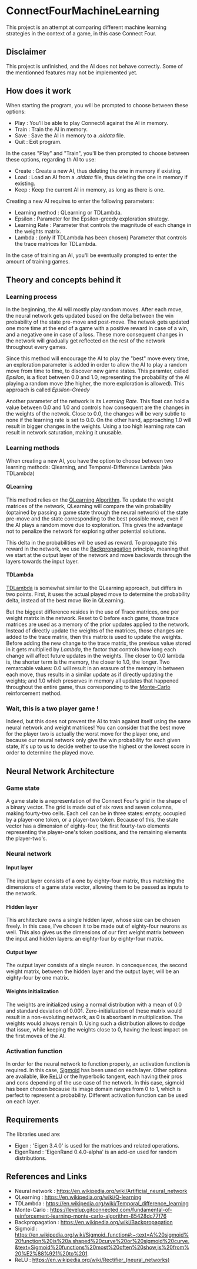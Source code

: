 # ConnectFourMachineLearning

This project is an attempt at comparing different machine learning strategies in the context of a game, in this case Connect Four.

## Disclaimer
This project is unfinished, and the AI does not behave correctly. Some of the mentionned features may not be implemented yet.

## How does it work
When starting the program, you will be prompted to choose between these options:
- Play : You'll be able to play Connect4 against the AI in memory.
- Train : Train the AI in memory.
- Save : Save the AI in memory to a *.aidata* file.
- Quit : Exit program.

In the cases "Play" and "Train", you'll be then prompted to choose between these options, regarding th AI to use:
- Create : Create a new AI, thus deleting the one in memory if existing.
- Load : Load an AI from a *.aidata* file, thus deleting the one in memory if existing.
- Keep : Keep the current AI in memory, as long as there is one.

Creating a new AI requires to enter the following parameters:
- Learning method : QLearning or TDLambda.
- Epsilon : Parameter for the Epsilon-greedy exploration strategy.
- Learning Rate : Parameter that controls the magnitude of each change in the weights matrix.
- Lambda : (only if TDLambda has been chosen) Parameter that controls the trace matrices for TDLambda.

In the case of training an AI, you'll be eventually prompted to enter the amount of training games.

## Theory and concepts behind it

### Learning process
In the beginning, the AI will mostly play random moves. After each move, the neural network gets updated based on the delta between the win probability of the state pre-move and post-move. The netwok gets updated one more time at the end of a game with a positive reward in case of a win, and a negative one in case of a loss. These more consequent changes in the network will gradually get reflected on the rest of the network throughout every games.

Since this method will encourage the AI to play the "best" move every time, an exploration parameter is added in order to allow the AI to play a random move from time to time, to discover new game states. This paramter, called *Epsilon*, is a float between 0.0 and 1.0, representing the probability of the AI playing a random move (the higher, the more exploration is allowed). This approach is called *Epsilon-Greedy*

Another parameter of the network is its *Learning Rate*. This float can hold a value between 0.0 and 1.0 and controls how consequent are the changes in the weights of the netwok. Close to 0.0, the changes will be very subtle to none if the learning rate is set to 0.0. On the other hand, approaching 1.0 will result in bigger changes in the weights. Using a too high learning rate can result in network saturation, making it unusable.

### Learning methods
When creating a new AI, you have the option to choose between two learning methods: Qlearning, and Temporal-Difference Lambda (aka TDLambda)

#### QLearning
This method relies on the [QLearning Algorithm](https://en.wikipedia.org/wiki/Q-learning). To update the weight matrices of the network, QLearning will compare the win probability (optained by passing a game state through the neural network) of the state pre-move and the state corresponding to the best possible move, even if the AI plays a random move due to exploration. This gives the advantage not to penalize the network for exploring other potential solutions.

This delta in the probabilities will be used as reward. To propagate this reward in the network, we use the [Backpropagation](https://en.wikipedia.org/wiki/Backpropagation) principle, meaning that we start at the output layer of the network and move backwards through the layers towards the input layer.

#### TDLambda
[TDLambda](https://en.wikipedia.org/wiki/Temporal_difference_learning) is somewhat similar to the QLearning approach, but differs in two points. First, it uses the actual played move to determine the probability delta, instead of the best move like in QLearning.

But the biggest difference resides in the use of Trace matrices, one per weight matrix in the network. Reset to 0 before each game, those trace matrices are used as a memory of the prior updates applied to the network. Instead of directly update the weights of the matrices, those changes are added to the trace matrix, then this matrix is used to update the weights. Before adding the new change to the trace matrix, the previous value stored in it gets multiplied by *Lambda*, the factor that controls how long each change will affect future updates in the weights. The closer to 0.0 lambda is, the shorter term is the memory, the closer to 1.0, the longer. Two remarcable values: 0.0 will result in an erasure of the memory in between each move, thus results in a similar update as if directly updating the weights; and 1.0 which preserves in memory all updates that happened throughout the entire game, thus corresponding to the [Monte-Carlo](https://levelup.gitconnected.com/fundamental-of-reinforcement-learning-monte-carlo-algorithm-85428dc77f76) reinforcement method.

### Wait, this is a two player game !
Indeed, but this does not prevent the AI to train against itself using the same neural network and weight matrices! You can consider that the best move for the player two is actually the worst move for the player one, and because our neural network only give the win probability for each given state, it's up to us to decide wether to use the highest or the lowest score in order to determine the played move.

## Neural Network Architecture
### Game state
A game state is a representation of the Connect Four's grid in the shape of a binary vector. The grid is made out of six rows and seven columns, making fourty-two cells. Each cell can be in three states: empty, occupied by a player-one token, or a player-two token. Because of this, the state vector has a dimension of eighty-four, the first fourty-two elements representing the player-one's token positions, and the remaining elements the player-two's.

### Neural network
#### Input layer
The input layer consists of a one by eighty-four matrix, thus matching the dimensions of a game state vector, allowing them to be passed as inputs to the network.

#### Hidden layer
This architecture owns a single hidden layer, whose size can be chosen freely. In this case, I've chosen it to be made out of eighty-four neurons as well. This also gives us the dimensions of our first weight matrix between the input and hidden layers: an eighty-four by eighty-four matrix.

#### Output layer
The output layer consists of a single neuron. In concequences, the second weight matrix, between the hidden layer and the output layer, will be an eighty-four by one matrix.

#### Weights initialization
The weights are initialized using a normal distribution with a mean of 0.0 and standard deviation of 0.001. Zero-initialization of these matrix would result in a non-evoluting network, as 0 is absorbant in multiplication. The weights would always remain 0. Using such a distribution allows to dodge that issue, while keeping the weights close to 0, having the least impact on the first moves of the AI.

### Activation function
In order for the neural network to function properly, an activation function is required. In this case, [Sigmoid](https://en.wikipedia.org/wiki/Sigmoid_function#:~:text=A%20sigmoid%20function%20is%20a,shaped%20curve%20or%20sigmoid%20curve.&text=Sigmoid%20functions%20most%20often%20show,is%20from%20%E2%88%921%20to%201.) has been used on each layer. Other options are available, like [ReLU](https://en.wikipedia.org/wiki/Rectifier_(neural_networks)) or the hyperbolic tangent, each having their pros and cons depending of the use case of the network. In this case, sigmoid has been chosen because its image domain ranges from 0 to 1, which is perfect to represent a probability. Different activation function can be used on each layer.

## Requirements
The libraries used are:
- Eigen : 'Eigen 3.4.0' is used for the matrices and related operations.
- EigenRand : 'EigenRand 0.4.0-alpha' is an add-on used for random distributions.

## References and Links
- Neural network : https://en.wikipedia.org/wiki/Artificial_neural_network
- QLearning : https://en.wikipedia.org/wiki/Q-learning
- TDLambda : https://en.wikipedia.org/wiki/Temporal_difference_learning
- Monte-Carlo : https://levelup.gitconnected.com/fundamental-of-reinforcement-learning-monte-carlo-algorithm-85428dc77f76
- Backpropagation : https://en.wikipedia.org/wiki/Backpropagation
- Sigmoid : https://en.wikipedia.org/wiki/Sigmoid_function#:~:text=A%20sigmoid%20function%20is%20a,shaped%20curve%20or%20sigmoid%20curve.&text=Sigmoid%20functions%20most%20often%20show,is%20from%20%E2%88%921%20to%201.
- ReLU : https://en.wikipedia.org/wiki/Rectifier_(neural_networks)
